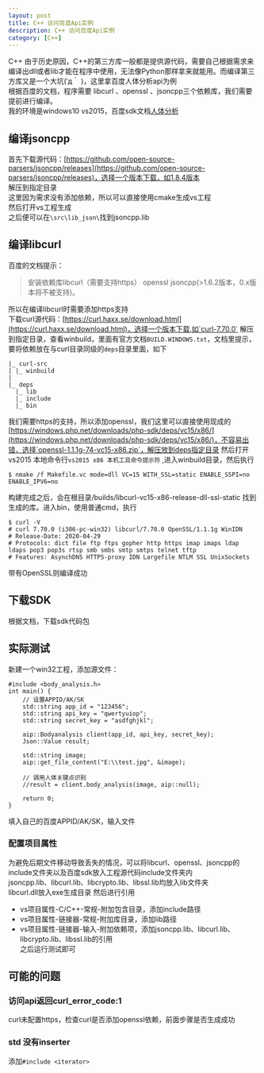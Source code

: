 ```yaml
---
layout: post
title: C++ 访问百度Api实例
description: C++ 访问百度Api实例
category: [C++]
---
```

C++ 由于历史原因，C++的第三方库一般都是提供源代码，需要自己根据需求来编译出dll或者lib才能在程序中使用，无法像Python那样拿来就能用。而编译第三方库又是一个大坑(′д｀ )，这里拿百度人体分析api为例  
根据百度的文档，程序需要 libcurl 、openssl 、jsoncpp三个依赖库，我们需要提前进行编译。  
我的环境是windows10 vs2015，百度sdk文档[人体分析](https://ai.baidu.com/ai-doc/BODY/Tk3cpytrz)
## 编译jsoncpp
首先下载源代码：[https://github.com/open-source-parsers/jsoncpp/releases](https://github.com/open-source-parsers/jsoncpp/releases)，选择一个版本下载，如1.8.4版本  
解压到指定目录  
这里因为需求没有添加依赖，所以可以直接使用cmake生成vs工程  
然后打开vs工程生成  
之后便可以在`\src\lib_json\`找到jsoncpp.lib
## 编译libcurl  
百度的文档提示：
> 安装依赖库libcurl（需要支持https） openssl jsoncpp(>1.6.2版本，0.x版本将不被支持)。  

所以在编译libcurl时需要添加https支持  
下载curl源代码：[https://curl.haxx.se/download.html](https://curl.haxx.se/download.html)，选择一个版本下载,如`curl-7.70.0`
解压到指定目录，查看winbuild，里面有官方文档`BUILD.WINDOWS.txt`，文档里提示，要将依赖放在与curl目录同级的`deps`目录里面，如下  
```
|_ curl-src  
| |_ winbuild  
|  
|_ deps  
  |_ lib  
  |_ include  
  |_ bin
```
我们需要https的支持，所以添加openssl，我们这里可以直接使用现成的[https://windows.php.net/downloads/php-sdk/deps/vc15/x86/](https://windows.php.net/downloads/php-sdk/deps/vc15/x86/)，不容易出错，选择`openssl-1.1.1g-74-vc15-x86.zip`，解压放到deps指定目录
然后打开vs2015 本地命令行`vs2015 x86 本机工具命令提示符` ,进入winbuild目录，然后执行  
```
$ nmake /f Makefile.vc mode=dll VC=15 WITH_SSL=static ENABLE_SSPI=no ENABLE_IPV6=no
```
构建完成之后，会在根目录/builds/libcurl-vc15-x86-release-dll-ssl-static 找到生成的库。进入bin，使用普通cmd，执行
```
$ curl -V
# curl 7.70.0 (i386-pc-win32) libcurl/7.70.0 OpenSSL/1.1.1g WinIDN
# Release-Date: 2020-04-29
# Protocols: dict file ftp ftps gopher http https imap imaps ldap ldaps pop3 pop3s rtsp smb smbs smtp smtps telnet tftp
# Features: AsynchDNS HTTPS-proxy IDN Largefile NTLM SSL UnixSockets
```
带有OpenSSL则编译成功
## 下载SDK
根据文档，下载sdk代码包
## 实际测试
新建一个win32工程，添加源文件：
```
#include <body_analysis.h>
int main() {
	// 设置APPID/AK/SK
	std::string app_id = "123456";
	std::string api_key = "qwertyuiop";
	std::string secret_key = "asdfghjkl";

	aip::Bodyanalysis client(app_id, api_key, secret_key);
	Json::Value result;

	std::string image;
	aip::get_file_content("E:\\test.jpg", &image);

	// 调用人体关键点识别
	//result = client.body_analysis(image, aip::null);

	return 0;
}
```
填入自己的百度APPID/AK/SK，输入文件  
### 配置项目属性
为避免后期文件移动导致丢失的情况，可以将libcurl、openssl、jsoncpp的include文件夹以及百度sdk放入工程源代码include文件夹内  
jsoncpp.lib、libcurl.lib、libcrypto.lib、libssl.lib均放入lib文件夹  
libcurl.dll放入exe生成目录
然后进行引用
* vs项目属性-C/C++-常规-附加包含目录，添加include路径  
* vs项目属性-链接器-常规-附加库目录，添加lib路径
* vs项目属性-链接器-输入-附加依赖项，添加jsoncpp.lib、libcurl.lib、libcrypto.lib、libssl.lib的引用  
之后运行测试即可

## 可能的问题
### 访问api返回curl_error_code:1
curl未配置https，检查curl是否添加openssl依赖，前面步骤是否生成成功
### std 没有inserter
添加`#include <iterator>`
